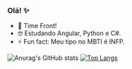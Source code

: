 ### Olá! ✨

- 🔭 Time Front!
- 🤓 Estudando Angular, Python e C#.
- ⚡ Fun fact: Meu tipo no MBTI é INFP.

![Anurag's GitHub stats](https://github-readme-stats.vercel.app/api?username=LeticiaTP&show_icons=true&theme=nightowl)
[![Top Langs](https://github-readme-stats.vercel.app/api/top-langs/?username=LeticiaTP&show_icons=true&theme=nightowl)](https://github.com/anuraghazra/github-readme-stats)

